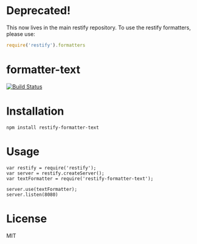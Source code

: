 # Deprecated!

This now lives in the main restify repository. To use the restify formatters, please use:

```js
require('restify').formatters
```

formatter-text
===============
[![Build Status](https://travis-ci.org/restify/formatter-text.svg)](https://travis-ci.org/restify/formatter-text)

Installation
============

`npm install restify-formatter-text`

Usage
=======

```
var restify = require('restify');
var server = restify.createServer();
var textFormatter = require('restify-formatter-text');

server.use(textFormatter);
server.listen(8080)
```

License
=======

MIT
